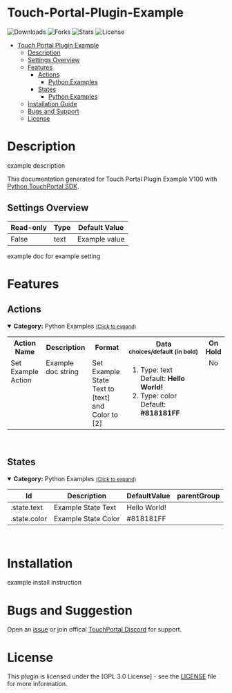 
# Touch-Portal-Plugin-Example
![Downloads](https://img.shields.io/github/downloads/KillerBOSS2019/TouchPortal-API/total) 
![Forks](https://img.shields.io/github/forks/KillerBOSS2019/TouchPortal-API) 
![Stars](https://img.shields.io/github/stars/KillerBOSS2019/TouchPortal-API) 
![License](https://img.shields.io/github/license/KillerBOSS2019/TouchPortal-API)

- [Touch Portal Plugin Example](#Touch-Portal-Plugin-Example)
  - [Description](#description) 
  - [Settings Overview](#Settings-Overview)
  - [Features](#Features)
    - [Actions](#actions)
        - [Python Examples](#tp.plugin.example.python.mainactions)
    - [States](#states)
        - [Python Examples](#tp.plugin.example.python.mainstates)
  - [Installation Guide](#installation)
  - [Bugs and Support](#bugs-and-suggestion)
  - [License](#license)
  
# Description

example description

This documentation generated for Touch Portal Plugin Example V100 with [Python TouchPortal SDK](https://github.com/KillerBOSS2019/TouchPortal-API).

## Settings Overview
| Read-only | Type | Default Value |
| --- | --- | --- |
| False | text | Example value |

example doc for example setting


# Features

## Actions
<details open id='tp.plugin.example.python.mainactions'><summary><b>Category:</b> Python Examples <small><ins>(Click to expand)</ins></small></summary><table>
<tr valign='buttom'><th>Action Name</th><th>Description</th><th>Format</th><th nowrap>Data<br/><div align=left><sub>choices/default (in bold)</th><th>On<br/>Hold</sub></div></th></tr>
<tr valign='top'><td>Set Example Action</td><td>Example doc string</td><td>Set Example State Text to [text] and Color to [2]</td><td><ol start=1><li>Type: text &nbsp; 
Default: <b>Hello World!</b></li>
<li>Type: color &nbsp; 
Default: <b>#818181FF</b></li>
</ol></td>
<td align=center>No</td>
</tr></table></details>
<br>

## States
<details open id='tp.plugin.example.python.mainstates'><summary><b>Category:</b> Python Examples <small><ins>(Click to expand)</ins></small></summary>


| Id | Description | DefaultValue | parentGroup |
| --- | --- | --- | --- |
| .state.text | Example State Text | Hello World! |   |
| .state.color | Example State Color | #818181FF |   |
</details>

<br>

# Installation
example install instruction
# Bugs and Suggestion
Open an [issue](https://github.com/KillerBOSS2019/TouchPortal-API/issues) or join offical [TouchPortal Discord](https://discord.gg/MgxQb8r) for support.


# License
This plugin is licensed under the [GPL 3.0 License] - see the [LICENSE](LICENSE) file for more information.

